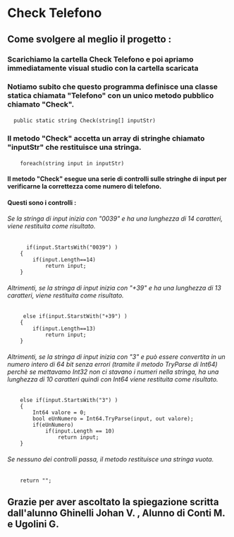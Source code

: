 # Check Telefono
## Come svolgere al meglio il progetto :


### Scarichiamo la cartella Check Telefono e poi apriamo immediatamente visual studio con la cartella scaricata

### Notiamo subito che questo programma definisce una classe statica chiamata "Telefono" con un unico metodo pubblico chiamato "Check".
####
      public static string Check(string[] inputStr)
      
### Il metodo "Check" accetta un array di stringhe chiamato "inputStr" che restituisce una stringa.
####
        foreach(string input in inputStr)
        
#### Il metodo "Check" esegue una serie di controlli sulle stringhe di input per verificarne la correttezza come numero di telefono.
#### Questi sono i controlli :

###### Se la stringa di input inizia con "0039" e ha una lunghezza di 14 caratteri, viene restituita come risultato.
####
          if(input.StartsWith("0039") )
        {
            if(input.Length==14)
                return input;
        }
###### Altrimenti, se la stringa di input inizia con "+39" e ha una lunghezza di 13 caratteri, viene restituita come risultato.
######
         else if(input.StarstWith("+39") )
        {
            if(input.Length==13)
                return input;
        }
###### Altrimenti, se la stringa di input inizia con "3" e può essere convertita in un numero intero di 64 bit senza errori (tramite il metodo TryParse di Int64) perchè se mettavamo Int32 non ci stavano i numeri nella stringa, ha una lunghezza di 10 caratteri quindi con Int64 viene restituita come risultato.
######
        else if(input.StartsWith("3") )
        {
            Int64 valore = 0;
            bool eUnNumero = Int64.TryParse(input, out valore);
            if(eUnNumero)
                if(input.Length == 10)
                    return input;
        }
        
###### Se nessuno dei controlli passa, il metodo restituisce una stringa vuota.
###### 
        return "";
## Grazie per aver ascoltato la spiegazione scritta dall'alunno Ghinelli Johan V. , Alunno di Conti M. e Ugolini G.
